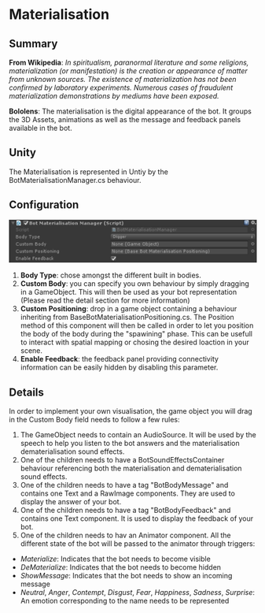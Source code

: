 Materialisation
===============

## Summary
**From Wikipedia**: *In spiritualism, paranormal literature and some religions, materialization (or manifestation) is the creation or appearance of matter from unknown sources. The existence of materialization has not been confirmed by laboratory experiments. Numerous cases of fraudulent materialization demonstrations by mediums have been exposed.*

**Bololens**: The materialisation is the digital appearance of the bot. It groups the 3D Assets, animations as well as the message and feedback panels available in the bot. 

## Unity
The Materialisation is represented in Untiy by the BotMaterialisationManager.cs behaviour.

## Configuration
![Configuration](Pictures/Materialisation.png)

1. **Body Type**: chose amongst the different built in bodies.
2. **Custom Body**: you can specify you own behaviour by simply dragging in a GameObject. This will then be used as your bot representation (Please read the detail section for more information)
3. **Custom Positioning**: drop in a game object containing a behaviour inheriting from BaseBotMaterialisationPositioning.cs. The Position method of this component will then be called in order to let you position the body of the body during the "spawining" phase. This can be usefull to interact with spatial mapping or chosing the desired loaction in your scene.
4. **Enable Feedback**: the feedback panel providing connectivity information can be easily hidden by disabling this parameter. 

## Details
In order to implement your own visualisation, the game object you will drag in the Custom Body field needs to follow a few rules:
1. The GameObject needs to contain an AudioSource. It will be used by the speech to help you listen to the bot answers and the materialisation dematerialisation sound effects.
2. One of the children needs to have a BotSoundEffectsContainer behaviour referencing both the materialisation and dematerialisation sound effects.
3. One of the children needs to have a tag "BotBodyMessage" and contains one Text and a RawImage components. They are used to display the answer of your bot.
4. One of the children needs to have a tag "BotBodyFeedback" and contains one Text component. It is used to display the feedback of your bot.
5. One of the children needs to hav an Animator component. All the different state of the bot will be passed to the animator through triggers:
 - *Materialize*: Indicates that the bot needs to become visible
 - *DeMaterialize*: Indicates that the bot needs to become hidden
 - *ShowMessage*: Indicates that the bot needs to show an incoming message
 - *Neutral*, *Anger*, *Contempt*, *Disgust*, *Fear*, *Happiness*, *Sadness*, *Surprise*: An emotion corresponding to the name needs to be represented